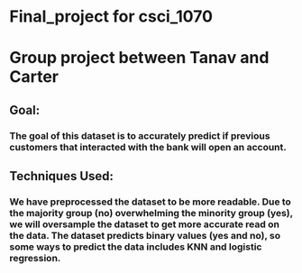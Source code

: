# Final_project for csci_1070
# Group project between Tanav and Carter
## Goal:
### The goal of this dataset is to accurately predict if previous customers that interacted with the bank will open an account. 
## Techniques Used:
### We have preprocessed the dataset to be more readable. Due to the majority group (no) overwhelming the minority group (yes), we will oversample the dataset to get more accurate read on the data. The dataset predicts binary values (yes and no), so some ways to predict the data includes KNN and logistic regression.
